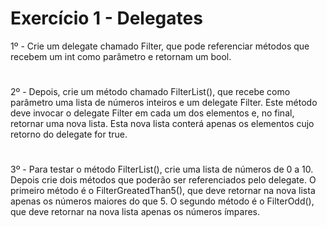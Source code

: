 # Exercício 1 - Delegates

1º - Crie um delegate chamado Filter, que pode referenciar métodos que recebem um int como 
parâmetro e retornam um bool. 

#
2º - Depois, crie um método chamado FilterList(), que recebe como parâmetro uma lista de 
números inteiros e um delegate Filter. Este método deve invocar o delegate Filter em cada 
um dos elementos e, no final, retornar uma nova lista. Esta nova lista conterá apenas os 
elementos cujo retorno do delegate for true. 
#
3º - Para testar o método FilterList(), crie uma lista de números de 0 a 10. Depois crie dois 
métodos que poderão ser referenciados pelo delegate. O primeiro método é o 
FilterGreatedThan5(), que deve retornar na nova lista apenas os números maiores do que 
5. O segundo método é o FilterOdd(), que deve retornar na nova lista apenas os números
ímpares. 
